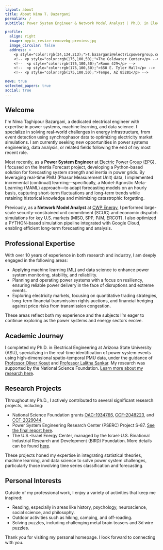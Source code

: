 ```yaml
---
layout: about
title: About Nima T. Bazargani
permalink: /
subtitle: Power System Engineer & Network Model Analyst | Ph.D. in Electrical Engineering, Arizona State University | Actively Seeking New Opportunities

profile:
  align: right
  image: mypic_resize-removebg-preview.jpg
  image_circular: false
  address: >
    <p style="color:rgb(34,134,213);">t.bazargani@electricpowergroup.com</p>
    <!-- <p style="color:rgb(175,100,50);">The Goldwater Center</p> -->
    <!--  <p style="color:rgb(175,100,50);">Room 429</p> -->
    <!--  <p style="color:rgb(175,100,50);">650 E. Tyler Mall</p> -->
    <!-- <p style="color:rgb(175,100,50);">Tempe, AZ 85281</p> -->

news: true
selected_papers: true
social: true
---
```


<h2>Welcome</h2>

I'm Nima Taghipour Bazargani, a dedicated electrical engineer with expertise in power systems, machine learning, and data science. I specialize in solving real-world challenges in energy infrastructure, from event detection using synchrophasor data to optimizing electricity market simulations. I am currently seeking new opportunities in power systems engineering, data analysis, or related fields following the end of my most recent role.

Most recently, as a **Power System Engineer** at [Electric Power Group (EPG)](https://www.electricpowergroup.com/), I focused on the Inertia Forecast project, developing a Python-based solution for forecasting system strength and inertia in power grids. By leveraging real-time PMU (Phasor Measurement Unit) data, I implemented incremental (continual) learning—specifically, a Model-Agnostic Meta-Learning (MAML) approach—to adapt forecasting models on an hourly basis, capturing short-term fluctuations and long-term trends while retaining historical knowledge and minimizing catastrophic forgetting.


Previously, as a **Network Model Analyst** at [CWP Energy](https://www.cwpenergy.com/), I performed large-scale security-constrained unit commitment (SCUC) and economic dispatch simulations for key U.S. markets (MISO, SPP, PJM, ERCOT). I also optimized a PYTHON-based simulation pipeline integrated with Google Cloud, enabling efficient long-term forecasting and analysis.

<!--
<p>Previously, I served as a Network Model Analyst at <a href="https://www.cwpenergy.com/">CWP Energy</a>, where I conducted large-scale security-constrained unit commitment (SCUC) and economic dispatch simulations for major electricity markets in the U.S., including MISO, SPP, PJM, and ERCOT. Additionally, I enhanced the PYTHON simulation pipeline and its interaction with Google Cloud databases to enable large-scale, long-term simulations.</p>
-->

<h2>Professional Expertise</h2>

<p>With over 10 years of experience in both research and industry, I am deeply engaged in the following areas:</p>
<ul>
    <li>Applying machine learning (ML) and data science to enhance power system monitoring, stability, and reliability.</li>
    <li>Planning and operating power systems with a focus on resiliency, ensuring reliable power delivery in the face of disruptions and extreme events.</li>
    <li>Exploring electricity markets, focusing on quantitative trading strategies, long-term financial transmission rights auctions, and financial hedging against price risks from transmission congestion.</li>
</ul>

<p>These areas reflect both my experience and the subjects I’m eager to continue exploring as the power systems and energy sectors evolve.</p>

<h2>Academic Journey</h2>

<p>I completed my Ph.D. in Electrical Engineering at Arizona State University (ASU), specializing in the real-time identification of power system events using high-dimensional spatio-temporal PMU data, under the guidance of <a href="https://sites.google.com/site/okosut/">Professor Oliver Kosut</a> and <a href="https://sankar.engineering.asu.edu/">Professor Lalitha Sankar</a>. My research was supported by the National Science Foundation. <a href="https://sankar.engineering.asu.edu/high-dimensional-spatio-temporal-data-science-for-a-resilient-power-grid-towards-real-time-integration-of-synchrophasor-data/">Learn more about my research here</a>.</p>

<h2>Research Projects</h2>

<p>Throughout my Ph.D., I actively contributed to several significant research projects, including:</p>
<ul>
    <li>National Science Foundation grants <a href="https://nsf.gov/awardsearch/showAward?AWD_ID=1934766&HistoricalAwards=false">OAC-1934766</a>, <a href="https://www.nsf.gov/awardsearch/showAward?AWD_ID=2048223&HistoricalAwards=false">CCF-2048223</a>, and <a href="https://nsf.gov/awardsearch/showAward?AWD_ID=2029044&HistoricalAwards=false">CCF-2029044</a>.</li>
    <li>Power System Engineering Research Center (PSERC) Project S-87. <a href="https://documents.pserc.wisc.edu/documents/publications/reports/2021_reports/S_87_Final_Report.pdf">See the final report here</a>.</li>
    <li>The U.S.-Israel Energy Center, managed by the Israel-U.S. Binational Industrial Research and Development (BIRD) Foundation. More details can be found <a href="https://us-isr-energycenter.org/energy_cyber/USIE.html">here</a>.</li>
</ul>

<p>These projects honed my expertise in integrating statistical theories, machine learning, and data science to solve power system challenges, particularly those involving time series classification and forecasting.</p>

<h2>Personal Interests</h2>

<p>Outside of my professional work, I enjoy a variety of activities that keep me inspired:</p>
<ul>
    <li>Reading, especially in areas like history, psychology, neuroscience, social science, and philosophy.</li>
    <li>Outdoor activities such as hiking, camping, and off-roading.</li>
    <li>Solving puzzles, including challenging metal brain teasers and 3d wire puzzles.</li>
</ul>

<p>Thank you for visiting my personal homepage. I look forward to connecting with you.</p>

<!-- <h2>Looking Ahead</h2>
<p>As I continue to explore the potential of machine learning and data science in power systems, I am excited to apply my skills and knowledge to new challenges and opportunities. Thank you for visiting my personal homepage. I look forward to connecting with you.</p> -->
